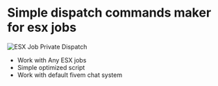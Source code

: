 # Simple dispatch commands maker for esx jobs

![ESX Job Private Dispatch](https://media.discordapp.net/attachments/1174819386482249728/1240406971656568953/M9kMxXZ.png?ex=66471b43&is=6645c9c3&hm=feeb7e48b08a6462b34707c45fd1d8be9a1c6ea31559e6e40b912eb8ecf2e8b4&=&format=webp&quality=lossless)

- Work with Any ESX jobs
- Simple optimized script
- Work with default fivem chat system


